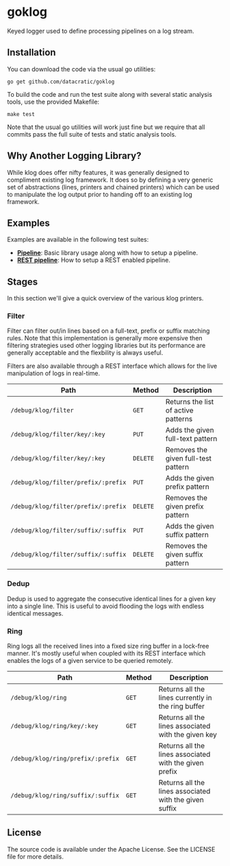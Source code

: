 # goklog #

Keyed logger used to define processing pipelines on a log stream.

## Installation ##

You can download the code via the usual go utilities:

```
go get github.com/datacratic/goklog
```

To build the code and run the test suite along with several static analysis
tools, use the provided Makefile:

```
make test
```

Note that the usual go utilities will work just fine but we require that all
commits pass the full suite of tests and static analysis tools.

## Why Another Logging Library? ##

While klog does offer nifty features, it was generally designed to compliment
existing log framework. It does so by defining a very generic set of
abstractions (lines, printers and chained printers) which can be used to
manipulate the log output prior to handing off to an existing log
framework.

## Examples ##

Examples are available in the following test suites:

* [**Pipeline**](klog/example_test.go): Basic library usage along with how to
  setup a pipeline.
* [**REST pipeline**](klog/example_rest_test.go): How to setup a REST enabled
pipeline.

## Stages ##

In this section we'll give a quick overview of the various klog printers.

### Filter ###

Filter can filter out/in lines based on a full-text, prefix or suffix matching
rules. Note that this implementation is generally more expensive then filtering
strategies used other logging libraries but its performance are generally
acceptable and the flexbility is always useful.

Filters are also available through a REST interface which allows for the live
manipulation of logs in real-time.

| Path | Method | Description |
| --- | --- | --- |
| `/debug/klog/filter` | `GET` | Returns the list of active patterns |
| `/debug/klog/filter/key/:key` | `PUT` | Adds the given full-text pattern |
| `/debug/klog/filter/key/:key` | `DELETE` | Removes the given full-test pattern |
| `/debug/klog/filter/prefix/:prefix` | `PUT` | Adds the given prefix pattern |
| `/debug/klog/filter/prefix/:prefix` | `DELETE` | Removes the given prefix pattern |
| `/debug/klog/filter/suffix/:suffix` | `PUT` | Adds the given suffix pattern |
| `/debug/klog/filter/suffix/:suffix` | `DELETE` | Removes the given suffix pattern |

### Dedup ###

Dedup is used to aggregate the consecutive identical lines for a given key into
a single line. This is useful to avoid flooding the logs with endless identical
messages.

### Ring ###

Ring logs all the received lines into a fixed size ring buffer in a lock-free
manner. It's mostly useful when coupled with its REST interface which enables
the logs of a given service to be queried remotely.

| Path | Method | Description |
| --- | --- | --- |
| `/debug/klog/ring` | `GET` | Returns all the lines currently in the ring buffer |
| `/debug/klog/ring/key/:key` | `GET` | Returns all the lines associated with the given key |
| `/debug/klog/ring/prefix/:prefix` | `GET` | Returns all the lines associated with the given prefix |
| `/debug/klog/ring/suffix/:suffix` | `GET` | Returns all the lines associated with the given suffix |

## License ##

The source code is available under the Apache License. See the LICENSE file for
more details.

